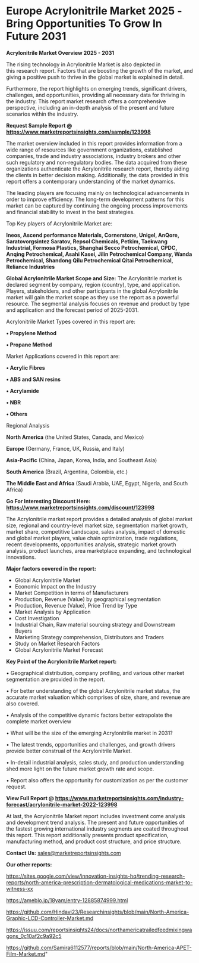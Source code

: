   # Europe Acrylonitrile Market 2025 -Bring Opportunities To Grow In Future 2031

<Strong> Acrylonitrile Market Overview 2025 - 2031</strong>

The rising technology in Acrylonitrile Market is also depicted in this research report. Factors that are boosting the growth of the market, and giving a positive push to thrive in the global market is explained in detail.

Furthermore, the report highlights on emerging trends, significant drivers, challenges, and opportunities, providing all necessary data for thriving in the industry. This report market research offers a comprehensive perspective, including an in-depth analysis of the present and future scenarios within the industry.

<strong>Request Sample Report @ <a href=https://www.marketreportsinsights.com/sample/123998>https://www.marketreportsinsights.com/sample/123998</a></strong>

The market overview included in this report provides information from a wide range of resources like government organizations, established companies, trade and industry associations, industry brokers and other such regulatory and non-regulatory bodies. The data acquired from these organizations authenticate the Acrylonitrile research report, thereby aiding the clients in better decision making. Additionally, the data provided in this report offers a contemporary understanding of the market dynamics.

The leading players are focusing mainly on technological advancements in order to improve efficiency. The long-term development patterns for this market can be captured by continuing the ongoing process improvements and financial stability to invest in the best strategies.

Top Key players of Acrylonitrile Market are:

<strong>Ineos, Ascend performance Materials, Cornerstone, Unigel, AnQore, Saratovorgsintez Saratov, Repsol Chemicals, Petkim, Taekwang Industrial, Formosa Plastics, Shanghai Secco Petrochemical, CPDC, Anqing Petrochemical, Asahi Kasei, Jilin Petrochemical Company, Wanda Petrochemical, Shandong Qilu Petrochemical Qitai Petrochemical, Reliance Industries</strong>

<strong><b>Global Acrylonitrile Market Scope and Size:</b></strong>
The Acrylonitrile market is declared segment by company, region (country), type, and application. Players, stakeholders, and other participants in the global Acrylonitrile market will gain the market scope as they use the report as a powerful resource. The segmental analysis focuses on revenue and product by type and application and the forecast period of 2025-2031.

Acrylonitrile Market Types covered in this report are:

<strong>• Propylene Method

• Propane Method</strong>

Market Applications covered in this report are:

<strong>• Acrylic Fibres

• ABS and SAN resins

• Acrylamide

• NBR

• Others</strong> 

Regional Analysis

<strong>North America</strong> (the United States, Canada, and Mexico)

<strong>Europe</strong> (Germany, France, UK, Russia, and Italy)

<strong>Asia-Pacific</strong> (China, Japan, Korea, India, and Southeast Asia)

<strong>South America</strong> (Brazil, Argentina, Colombia, etc.)

<strong>The Middle East and Africa</strong> (Saudi Arabia, UAE, Egypt, Nigeria, and South Africa)

<strong>Go For Interesting Discount Here: <a href=https://www.marketreportsinsights.com/discount/123998>https://www.marketreportsinsights.com/discount/123998</a></strong>

The Acrylonitrile market report provides a detailed analysis of global market size, regional and country-level market size, segmentation market growth, market share, competitive Landscape, sales analysis, impact of domestic and global market players, value chain optimization, trade regulations, recent developments, opportunities analysis, strategic market growth analysis, product launches, area marketplace expanding, and technological innovations.

<strong><b>Major factors covered in the report:</b></strong>
<ul>
  <li>Global Acrylonitrile Market </li>
  <li>Economic Impact on the Industry</li>
  <li>Market Competition in terms of Manufacturers</li>
  <li>Production, Revenue (Value) by geographical segmentation</li>
  <li>Production, Revenue (Value), Price Trend by Type</li>
  <li>Market Analysis by Application</li>
  <li>Cost Investigation</li>
  <li>Industrial Chain, Raw material sourcing strategy and Downstream Buyers</li>
  <li>Marketing Strategy comprehension, Distributors and Traders</li>
  <li>Study on Market Research Factors</li>
  <li>Global Acrylonitrile Market Forecast</li>
</ul>

<strong><b>Key Point of the Acrylonitrile Market report:</b></strong>

• Geographical distribution, company profiling, and various other market segmentation are provided in the report.

• For better understanding of the global Acrylonitrile market status, the accurate market valuation which comprises of size, share, and revenue are also covered.

• Analysis of the competitive dynamic factors better extrapolate the complete market overview

• What will be the size of the emerging Acrylonitrile market in 2031?

• The latest trends, opportunities and challenges, and growth drivers provide better construal of the Acrylonitrile Market.

• In-detail industrial analysis, sales study, and production understanding shed more light on the future market growth rate and scope.

• Report also offers the opportunity for customization as per the customer request.

<strong><b>View Full Report @ <a href=https://www.marketreportsinsights.com/industry-forecast/acrylonitrile-market-2022-123998>https://www.marketreportsinsights.com/industry-forecast/acrylonitrile-market-2022-123998</a></b></strong>


At last, the Acrylonitrile Market report includes investment come analysis and development trend analysis. The present and future opportunities of the fastest growing international industry segments are coated throughout this report. This report additionally presents product specification, manufacturing method, and product cost structure, and price structure.

<strong>Contact Us:</strong>
sales@marketreportsinsights.com

<strong>Our other reports:</strong>

<a href=https://sites.google.com/view/innovation-insights-hq/trending-research-reports/north-america-prescription-dermatological-medications-market-to-witness-xx>https://sites.google.com/view/innovation-insights-hq/trending-research-reports/north-america-prescription-dermatological-medications-market-to-witness-xx</a>

<a href=https://ameblo.jp/18yam/entry-12885874999.html>https://ameblo.jp/18yam/entry-12885874999.html</a>

<a href=https://github.com/Hindavi23/Researchinsights/blob/main/North-America-Graphic-LCD-Controller-Market.md>https://github.com/Hindavi23/Researchinsights/blob/main/North-America-Graphic-LCD-Controller-Market.md</a>

<a href=https://issuu.com/reportsinsights24/docs/northamericatrailedfeedmixingwagons_0c10af2c9a92c5>https://issuu.com/reportsinsights24/docs/northamericatrailedfeedmixingwagons_0c10af2c9a92c5</a>

<a href=https://github.com/Samira6112577/reports/blob/main/North-America-APET-Film-Market.md>https://github.com/Samira6112577/reports/blob/main/North-America-APET-Film-Market.md</a>"
